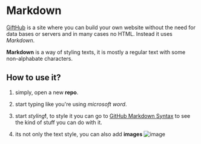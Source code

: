 # Markdown 
[GiftHub](http://gifthub.com) is a site where you can build your own website without the need for data bases or servers and in many cases no HTML. Instead it uses _Markdown_.

**Markdown** is a way of styling texts, it is mostly a regular text with some non-alphabate characters.

## How to use it?
1. simply, open a new **repo**.
2. start typing like you're using *microsoft word*. 
3. start *styling*__!__, to style it you can go to [GitHub Markdown Syntax](https://help.github.com/en/github/writing-on-github/basic-writing-and-formatting-syntax) to see the kind of stuff you can do with it.

4. its not only the text style, you can also add **images** ![image](https://www.publicdomainpictures.net/pictures/280000/velka/not-found-image-15383864787lu.jpg)


